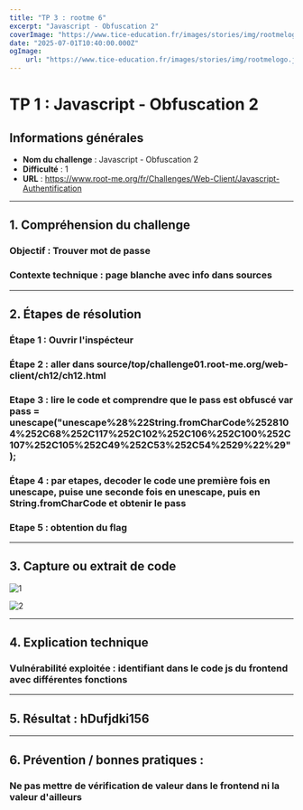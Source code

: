 ```yaml
---
title: "TP 3 : rootme 6"
excerpt: "Javascript - Obfuscation 2"
coverImage: "https://www.tice-education.fr/images/stories/img/rootmelogo.jpg"
date: "2025-07-01T10:40:00.000Z"
ogImage:
    url: "https://www.tice-education.fr/images/stories/img/rootmelogo.jpg"
---
```


# TP 1 : Javascript - Obfuscation 2

## Informations générales

-   **Nom du challenge** : Javascript - Obfuscation 2
-   **Difficulté** : 1
-   **URL** : https://www.root-me.org/fr/Challenges/Web-Client/Javascript-Authentification

---

## 1. Compréhension du challenge

### Objectif : Trouver mot de passe

### Contexte technique : page blanche avec info dans sources

---

## 2. Étapes de résolution

### Étape 1 : Ouvrir l'inspécteur

### Étape 2 : aller dans source/top/challenge01.root-me.org/web-client/ch12/ch12.html

### Etape 3 : lire le code et comprendre que le pass est obfuscé var pass = unescape("unescape%28%22String.fromCharCode%2528104%252C68%252C117%252C102%252C106%252C100%252C107%252C105%252C49%252C53%252C54%2529%22%29");

### Étape 4 : par etapes, decoder le code une première fois en unescape, puise une seconde fois en unescape, puis en String.fromCharCode et obtenir le pass

### Etape 5 : obtention du flag

---

## 3. Capture ou extrait de code

![1](/assets/blog/rootme/step7-1.png)

![2](/assets/blog/rootme/step7-2.png)

---

## 4. Explication technique

### Vulnérabilité exploitée : identifiant dans le code js du frontend avec différentes fonctions

---

## 5. Résultat : hDufjdki156

---

## 6. Prévention / bonnes pratiques :

### Ne pas mettre de vérification de valeur dans le frontend ni la valeur d'ailleurs
